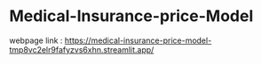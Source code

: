 # Medical-Insurance-price-Model
webpage link : https://medical-insurance-price-model-tmp8vc2elr9fafyzvs6xhn.streamlit.app/
